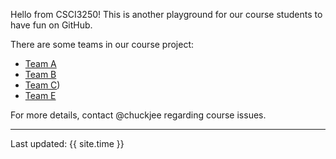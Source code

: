 Hello from CSCI3250! This is another playground for our course students to have fun on GitHub.

There are some teams in our course project:

* [Team A](https://csci3250-2019.github.io/project-team-a/ 'Team-A')
* [Team B](https://csci3250-2019.github.io/project-team-b/ 'Team-B')
* [Team C](https://csci3250-2019.github.io/project-team-c/ 'Team-C'))
* [Team E](https://csci3250-2019.github.io/project-team-e/ 'Team-E')

For more details, contact @chuckjee regarding course issues.

---
Last updated: {{ site.time }}
